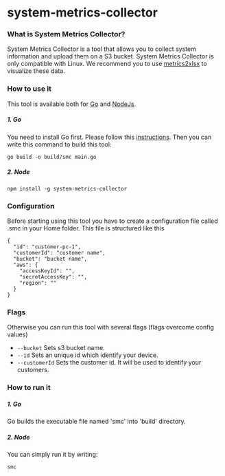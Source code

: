 # system-metrics-collector

### What is System Metrics Collector?
System Metrics Collector is a tool that allows you to collect system information and upload them on a S3 bucket.
System Metrics Collector is only compatible with Linux.
We recommend you to use [metrics2xlsx](https://www.npmjs.com/package/metrics2xlsx) to visualize these data.

### How to use it
This tool is available both for [Go](https://github.com/giowe/cloudwatch-client/tree/go) and [NodeJs](https://github.com/giowe/cloudwatch-client).

##### 1. Go
You need to install Go first.
Please follow this [instructions](https://golang.org/doc/install).
Then you can write this command to build this tool:
```shell
go build -o build/smc main.go
```
##### 2. Node
```shell
npm install -g system-metrics-collector
```
### Configuration
Before starting using this tool you have to create a configuration file called .smc in your Home folder.
This file is structured like this
```
{
  "id": "customer-pc-1",
  "customerId": "customer name",
  "bucket": "bucket name",
  "aws": {
    "accessKeyId": "",
    "secretAccessKey": "",
    "region": ""
  }
}
```
### Flags
Otherwise you can run this tool with several flags (flags overcome config values)
   - ```--bucket``` Sets s3 bucket name.
   - ```--id``` Sets an unique id which identify your device.
   - ```--customerId``` Sets the customer id. It will be used to identify your customers.

### How to run it
##### 1. Go
Go builds the executable file named 'smc' into 'build' directory.
##### 2. Node
You can simply run it by writing:
```shell
smc
```